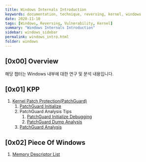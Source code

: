```yaml
---
title: Windows Internals Introduction
keywords: documentation, technique, reversing, kernel, windows
date: 2020-11-10
tags: [Windows, Reversing, Vulnerability, Kernel]
summary: "Windows Internals Introduction"
sidebar: windows_sidebar
permalink: windows_intro.html
folder: windows
---
```


## [0x00] Overview

해당 챕터는 Windows 내부에 대한 연구 및 분석 내용입니다.

## [0x01] KPP

1. [Kernel Patch Protection(PatchGuard)](https://shhoya.github.io/windows_pgintro.html) 
   1. [PatchGuard Initialize](https://shhoya.github.io/windows_pginit.html)
   2. PatchGuard Analysis Tips
      1. [PatchGuard Initialize Debugging](https://shhoya.github.io/windows_pgdbg.html)
      2. [PatchGuard Dump Analysis](https://shhoya.github.io/windows_pgdump.html)
   3. [PatchGuard Analysis](https://shhoya.github.io/windows_pganalysis.html)

## [0x02] Piece Of Windows

1. [Memory Descriptor List](https://shhoya.github.io/windows_MDL.html)




